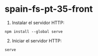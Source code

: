 # spain-fs-pt-35-front

1. Instalar el servidor HTTP:

````
npm install --global serve
````

2. Iniciar el servidor HTTP:

````
serve
````
